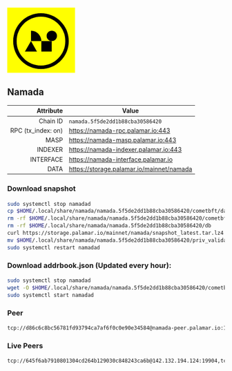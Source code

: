 ![Logo](https://raw.githubusercontent.com/Pa1amar/mainnets/refs/heads/main/namada/logo.png)
## Namada
| Attribute | Value |
|----------:|-------|
| Chain ID         | `namada.5f5de2dd1b88cba30586420` |
| RPC (tx_index: on)  | https://namada-rpc.palamar.io:443 |
| MASP  | https://namada-masp.palamar.io:443 |
| INDEXER | https://namada-indexer.palamar.io:443 |
| INTERFACE | https://namada-interface.palamar.io |
| DATA | https://storage.palamar.io/mainnet/namada |

### Download snapshot
```bash
sudo systemctl stop namadad
cp $HOME/.local/share/namada/namada.5f5de2dd1b88cba30586420/cometbft/data/priv_validator_state.json $HOME/.local/share/namada/namada.5f5de2dd1b88cba30586420/priv_validator_state.json.backup
rm -rf $HOME/.local/share/namada/namada.5f5de2dd1b88cba30586420/cometbft/data
rm -rf $HOME/.local/share/namada/namada.5f5de2dd1b88cba30586420/db
curl https://storage.palamar.io/mainnet/namada/snapshot_latest.tar.lz4 | lz4 -dc - | tar -xf - -C $HOME/.local/share/namada/namada.5f5de2dd1b88cba30586420/
mv $HOME/.local/share/namada/namada.5f5de2dd1b88cba30586420/priv_validator_state.json.backup $HOME/.local/share/namada/namada.5f5de2dd1b88cba30586420/cometbft/data/priv_validator_state.json
sudo systemctl restart namadad
```
### Download addrbook.json (Updated every hour):
```bash
sudo systemctl stop namadad
wget -O $HOME/.local/share/namada/namada.5f5de2dd1b88cba30586420/cometbft/config/addrbook.json https://storage.palamar.io/mainnet/namada/addrbook.json
sudo systemctl start namadad
```
### Peer
```bash
tcp://d86c6c8bc56781fd93794ca7af6f0c0e90e34584@namada-peer.palamar.io:16656
```




















































































































































































































































































































































































































































































































































































































































































































































































































































































































































































































































































































































































































































































































































































































































































































































































































































































































































































































































































































































































































































































### Live Peers
```
tcp://645f6ab7910801304cd264b129030c848243ca6b@142.132.194.124:19904,tcp://219c4c2475048dbaa9e01d20ebd82b913958b4d8@72.46.84.33:16656,tcp://96f7945f9470faacce66888d798bf1f131913b6c@62.210.95.44:26656,tcp://5c479b8d9969bb901897ebed40fc197d507f007c@144.91.119.1:26656,tcp://05309c2cce2d163027a47c662066907e89cd6b99@104.251.123.123:26656,tcp://a8187523daabbc053ec992cde9975f65a085da25@46.4.29.231:5000,tcp://3879583b9c6b1ac29d38fefb5a14815dd79282d6@206.81.19.211:38656,tcp://74184876d3b02a7d622f177779a416aa66964bdd@51.91.105.170:26656,tcp://ee5626bb5cc47e6945cfe5a6313ec7912912e89a@65.108.231.113:26656,tcp://53b91a7a3929ced6d61c8ec3ca85502803a1f3e3@167.235.35.48:26656,tcp://109f29b27490ff7773fa07078a57f2a17c6436f9@158.220.81.95:26856,tcp://cb6ae22e1e89d029c55f2cb400b0caa19cbe5523@38.132.56.27:32750,tcp://0edc3530905568e7963c1c39c78061a1a1ed44af@79.127.240.32:26656,tcp://6b469eb00f21d6ebe344c951f599e2012f70d4e9@5.194.81.121:19904,tcp://478de66fe39df43a60f5850e5b99da4edd14de85@212.51.129.72:26706,tcp://70330c5c7a865521fc1177d165aab720321b1b1f@95.141.37.15:26656,tcp://c4deb6863d50bcdd9d20b02303d010090908d6d2@192.64.82.62:26656
```
